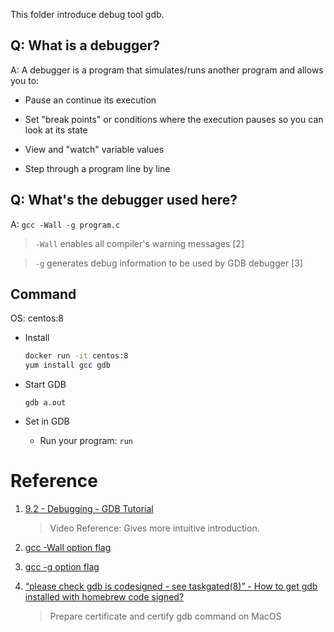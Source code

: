 This folder introduce debug tool gdb.


## Q: What is a debugger?

A: A debugger is a program that simulates/runs another program and allows you to:

  - Pause an continue its execution

  - Set "break points" or conditions where the execution pauses so you can look at its state

  - View and "watch" variable values

  - Step through a program line by line 



## Q: What's the debugger used here?

A: `gcc -Wall -g program.c`

  > `-Wall` enables all compiler's warning messages [2]

  >  `-g` generates debug information to be used by GDB debugger [3]

## Command

OS: centos:8

- Install 

  ``` bash
  docker run -it centos:8
  yum install gcc gdb
  ```

- Start GDB

  `gdb a.out`

- Set in GDB

  - Run your program: `run`



# Reference

1. [9.2 - Debugging - GDB Tutorial](https://www.youtube.com/watch?v=bWH-nL7v5F4)

    > Video Reference: Gives more intuitive introduction.

2. [gcc -Wall option flag](https://www.rapidtables.com/code/linux/gcc/gcc-wall.html)


3. [gcc -g option flag](https://www.rapidtables.com/code/linux/gcc/gcc-g.html)


4. [“please check gdb is codesigned - see taskgated(8)” - How to get gdb installed with homebrew code signed?](https://stackoverflow.com/questions/18423124/please-check-gdb-is-codesigned-see-taskgated8-how-to-get-gdb-installed-w#answer-32727069)

    >  Prepare certificate and certify gdb command on MacOS
